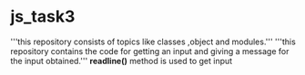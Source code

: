 # js_task3
'''this repository consists of topics like classes ,object and modules.'''
'''this repository contains the code for getting an input and giving a message for the input obtained.'''
**readline()** method is used to get input
